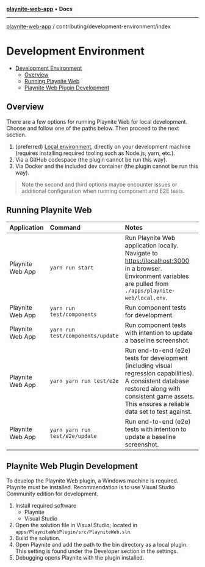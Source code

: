 [**playnite-web-app**](../../../README.md) • **Docs**

***

[playnite-web-app](../../../README.md) / contributing/development-environment/index

# Development Environment

- [Development Environment](#development-environment)
  - [Overview](#overview)
  - [Running Playnite Web](#running-playnite-web)
  - [Playnite Web Plugin Development](#playnite-web-plugin-development)

## Overview

There are a few options for running Playnite Web for local development. Choose and follow one of the paths below. Then proceed to the next section.

1. (preferred) [Local environment](local-environment.md), directly on your development machine (requires installing required tooling such as Node.js, yarn, etc.).
2. Via a GitHub codespace (the plugin cannot be run this way).
3. Via Docker and the included dev container (the plugin cannot be run this way).

> Note the second and third options maybe encounter issues or additional configuration when running component and E2E tests.

## Running Playnite Web

| Application      | Command                           | Notes                                                                                                                                                                                                      |
| :--------------- | :-------------------------------- | :--------------------------------------------------------------------------------------------------------------------------------------------------------------------------------------------------------- |
| Playnite Web App | `yarn run start`                  | Run Playnite Web application locally. Navigate to [https://localhost:3000](https://localhost:3000) in a browser. Environment variables are pulled from `./apps/playnite-web/local.env`.                    |
| Playnite Web App | `yarn run test/components`        | Run component tests for development.                                                                                                                                                                       |
| Playnite Web App | `yarn run test/components/update` | Run component tests with intention to update a baseline screenshot.                                                                                                                                        |
| Playnite Web App | `yarn yarn run test/e2e`          | Run end-to-end (e2e) tests for development (including visual regression capabilities). A consistent database restored along with consistent game assets. This ensures a reliable data set to test against. |
| Playnite Web App | `yarn yarn run test/e2e/update`   | Run end-to-end (e2e) tests with intention to update a baseline screenshot.                                                                                                                                 |

## Playnite Web Plugin Development

To develop the Playnite Web plugin, a Windows machine is required. Playnite must be installed. Recommendation is to use Visual Studio Community edition for development.

1. Install required software
   - Playnite
   - Visual Studio
2. Open the solution file in Visual Studio; located in `apps/PlayniteWebPlugin/src/PlayniteWeb.sln`.
3. Build the solution.
4. Open Playnite and add the path to the bin directory as a local plugin. This setting is found under the Developer section in the settings.
5. Debugging opens Playnite with the plugin installed.
